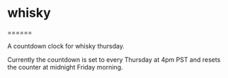 # whisky
======

A countdown clock for whisky thursday.

Currently the countdown is set to every Thursday at 4pm PST and resets the counter at midnight Friday morning.
